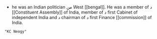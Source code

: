 -  he was an Indian politician من West [[bengal]]. He was a member of د [[Constituent Assembly]] of India, member of د first Cabinet of independent India and د chairman of د first Finance [[commission]] of India.

```query
"KC Neogy"
```